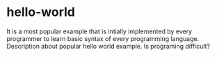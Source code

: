 # hello-world
It is a most popular example that is intially implemented by every programmer to learn basic syntax of every programming language.
Description about popular hello world example.
Is programing difficult?
